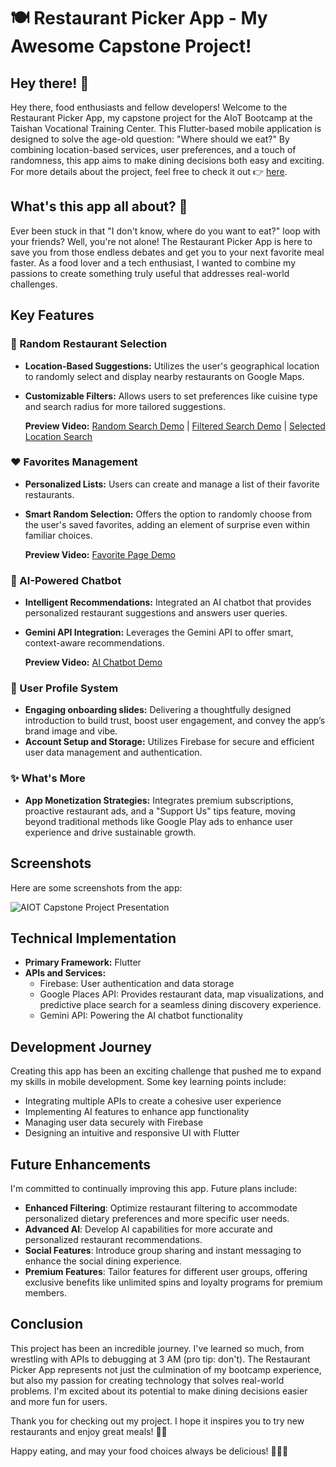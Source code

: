 # 🍽️ Restaurant Picker App - My Awesome Capstone Project!

## Hey there! 👋

Hey there, food enthusiasts and fellow developers! Welcome to the Restaurant Picker App, my capstone project for the AIoT Bootcamp at the Taishan Vocational Training Center. This Flutter-based mobile application is designed to solve the age-old question: "Where should we eat?" By combining location-based services, user preferences, and a touch of randomness, this app aims to make dining decisions both easy and exciting. For more details about the project, feel free to check it out 👉 [here](https://www.canva.com/design/DAGRoIs0y-4/dtWx7Lh3SGkeHWWE83_77g/edit?utm_content=DAGRoIs0y-4&utm_campaign=designshare&utm_medium=link2&utm_source=sharebutton).


## What's this app all about? 🤔
Ever been stuck in that "I don't know, where do you want to eat?" loop with your friends? Well, you're not alone! The Restaurant Picker App is here to save you from those endless debates and get you to your next favorite meal faster. As a food lover and a tech enthusiast, I wanted to combine my passions to create something truly useful that addresses real-world challenges.

## Key Features

### 🎲 Random Restaurant Selection
- **Location-Based Suggestions:** Utilizes the user's geographical location to randomly select and display nearby restaurants on Google Maps.
- **Customizable Filters:** Allows users to set preferences like cuisine type and search radius for more tailored suggestions.

    **Preview Video:**  <a href="https:&#x2F;&#x2F;www.canva.com&#x2F;design&#x2F;DAGRjvKbVo8&#x2F;3U_LzVwpbp_wwn47eiGbew&#x2F;watch?utm_content=DAGRjvKbVo8&amp;utm_campaign=designshare&amp;utm_medium=embeds&amp;utm_source=link" target="_blank" rel="noopener">Random Search Demo</a> |  <a href="https:&#x2F;&#x2F;www.canva.com&#x2F;design&#x2F;DAGRjombZgY&#x2F;er1l3KUC38orPesham4aAQ&#x2F;watch?utm_content=DAGRjombZgY&amp;utm_campaign=designshare&amp;utm_medium=embeds&amp;utm_source=link" target="_blank" rel="noopener">Filtered Search Demo</a> |  <a href="https:&#x2F;&#x2F;www.canva.com&#x2F;design&#x2F;DAGRjx0xTv8&#x2F;KyUYkLFWAL7-KDKUkMyp_g&#x2F;watch?utm_content=DAGRjx0xTv8&amp;utm_campaign=designshare&amp;utm_medium=embeds&amp;utm_source=link" target="_blank" rel="noopener">Selected Location Search </a>


### ❤️ Favorites Management
- **Personalized Lists:** Users can create and manage a list of their favorite restaurants.
- **Smart Random Selection:** Offers the option to randomly choose from the user's saved favorites, adding an element of surprise even within familiar choices.

    **Preview Video:**  <a href="https:&#x2F;&#x2F;www.canva.com&#x2F;design&#x2F;DAGRjq0nVeU&#x2F;UufLyBlK-3mdTDDFl8PFOw&#x2F;watch?utm_content=DAGRjq0nVeU&amp;utm_campaign=designshare&amp;utm_medium=embeds&amp;utm_source=link" target="_blank" rel="noopener">Favorite Page Demo</a>


### 🤖 AI-Powered Chatbot
- **Intelligent Recommendations:** Integrated an AI chatbot that provides personalized restaurant suggestions and answers user queries.
- **Gemini API Integration:** Leverages the Gemini API to offer smart, context-aware recommendations.

    **Preview Video:** <a href="https:&#x2F;&#x2F;www.canva.com&#x2F;design&#x2F;DAGRj5MWk6s&#x2F;DZQgMMWDXqzHN0gk4jzlvw&#x2F;watch?utm_content=DAGRj5MWk6s&amp;utm_campaign=designshare&amp;utm_medium=embeds&amp;utm_source=link" target="_blank" rel="noopener">AI Chatbot Demo</a>

### 👤 User Profile System
- **Engaging onboarding slides:** Delivering a thoughtfully designed introduction to build trust, boost user engagement, and convey the app’s brand image and vibe.
- **Account Setup and Storage:** Utilizes Firebase for secure and efficient user data management and authentication.

### ✨ What's More
- **App Monetization Strategies:** Integrates premium subscriptions, proactive restaurant ads, and a "Support Us" tips feature, moving beyond traditional methods like Google Play ads to enhance user experience and drive sustainable growth.


## Screenshots

Here are some screenshots from the app:

![AIOT Capstone Project Presentation](https://github.com/user-attachments/assets/39a4f8b0-70ac-4775-9d9c-ebe632881314)


## Technical Implementation

- **Primary Framework:** Flutter
- **APIs and Services:**
  - Firebase: User authentication and data storage
  - Google Places API: Provides restaurant data, map visualizations, and predictive place search for a seamless dining discovery experience.
  - Gemini API: Powering the AI chatbot functionality

## Development Journey

Creating this app has been an exciting challenge that pushed me to expand my skills in mobile development. Some key learning points include:
- Integrating multiple APIs to create a cohesive user experience
- Implementing AI features to enhance app functionality
- Managing user data securely with Firebase
- Designing an intuitive and responsive UI with Flutter

## Future Enhancements

I'm committed to continually improving this app. Future plans include:
- **Enhanced Filtering**: Optimize restaurant filtering to accommodate personalized dietary preferences and more specific user needs.
- **Advanced AI**: Develop AI capabilities for more accurate and personalized restaurant recommendations.
- **Social Features**: Introduce group sharing and instant messaging to enhance the social dining experience.
- **Premium Features**: Tailor features for different user groups, offering exclusive benefits like unlimited spins and loyalty programs for premium members.

## Conclusion

This project has been an incredible journey. I've learned so much, from wrestling with APIs to debugging at 3 AM (pro tip: don't). The Restaurant Picker App represents not just the culmination of my bootcamp experience, but also my passion for creating technology that solves real-world problems. I'm excited about its potential to make dining decisions easier and more fun for users.

Thank you for checking out my project. I hope it inspires you to try new restaurants and enjoy great meals! 🌮✨

Happy eating, and may your food choices always be delicious! 🍕🍣🍔
